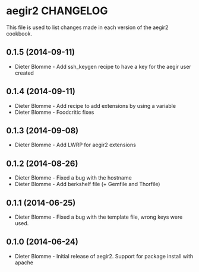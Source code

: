 aegir2 CHANGELOG
================

This file is used to list changes made in each version of the aegir2 cookbook.

0.1.5 (2014-09-11)
------------------
- Dieter Blomme - Add ssh_keygen recipe to have a key for the aegir user created

0.1.4 (2014-09-11)
------------------
- Dieter Blomme - Add recipe to add extensions by using a variable
- Dieter Blomme - Foodcritic fixes

0.1.3 (2014-09-08)
------------------
- Dieter Blomme - Add LWRP for aegir2 extensions

0.1.2 (2014-08-26)
------------------
- Dieter Blomme - Fixed a bug with the hostname
- Dieter Blomme - Add berkshelf file (+ Gemfile and Thorfile)

0.1.1 (2014-06-25)
------------------
- Dieter Blomme - Fixed a bug with the template file, wrong keys were used.

0.1.0 (2014-06-24)
------------------
- Dieter Blomme - Initial release of aegir2. Support for package install with apache
